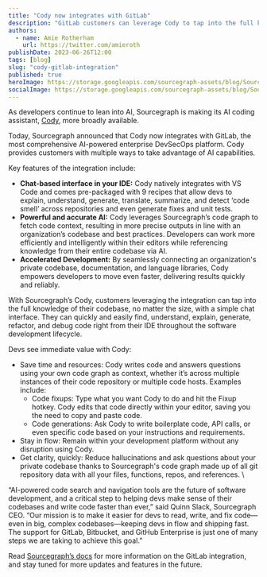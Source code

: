 ```yaml
---
title: "Cody now integrates with GitLab"
description: "GitLab customers can leverage Cody to tap into the full knowledge of their codebase, no matter the size, with a simple chat interface."
authors:
  - name: Amie Rotherham
    url: https://twitter.com/amieroth
publishDate: 2023-06-26T12:00
tags: [blog]
slug: "cody-gitlab-integration"
published: true
heroImage: https://storage.googleapis.com/sourcegraph-assets/blog/Sourcegraph%20x%20Gitlab.png
socialImage: https://storage.googleapis.com/sourcegraph-assets/blog/Sourcegraph%20x%20Gitlab.png
---
```


As developers continue to lean into AI, Sourcegraph is making its AI coding assistant, [Cody](https://about.sourcegraph.com/cody), more broadly available. 

Today, Sourcegraph announced that Cody now integrates with GitLab, the most comprehensive AI-powered enterprise DevSecOps platform. Cody provides customers with multiple ways to take advantage of AI capabilities. 

Key features of the integration include:
* **Chat-based interface in your IDE:** Cody natively integrates with VS Code and comes pre-packaged with 9 recipes that allow devs to explain, understand, generate, translate, summarize, and detect ‘code smell’ across repositories and even generate fixes and unit tests. 
* **Powerful and accurate AI:** Cody leverages Sourcegraph’s code graph to fetch code context, resulting in more precise outputs in line with an organization’s codebase and best practices. Developers can work more efficiently and intelligently within their editors while referencing knowledge from their entire codebase via AI.
* **Accelerated Development:** By seamlessly connecting an organization's private codebase, documentation, and language libraries, Cody empowers developers to move even faster, delivering results quickly and reliably.

With Sourcegraph’s Cody, customers leveraging the integration can tap into the full knowledge of their codebase, no matter the size, with a simple chat interface. They can quickly and easily find, understand, explain, generate, refactor, and debug code right from their IDE throughout the software development lifecycle. 

Devs see immediate value with Cody:  
* Save time and resources: Cody writes code and answers questions using your own code graph as context, whether it’s across multiple instances of their code repository or multiple code hosts. Examples include: 
    * Code fixups: Type what you want Cody to do and hit the Fixup hotkey. Cody edits that code directly within your editor, saving you the need to copy and paste code.
    * Code generations: Ask Cody to write boilerplate code, API calls, or even specific code based on your instructions and requirements.
* Stay in flow: Remain within your development platform without any disruption using Cody.
* Get clarity, quickly: Reduce hallucinations and ask questions about your private codebase thanks to Sourcegraph's code graph made up of all git repository data with all your files, functions, repos, and references. \


“AI-powered code search and navigation tools are the future of software development, and a critical step to helping devs make sense of their codebases and write code faster than ever,” said Quinn Slack, Sourcegraph CEO. “Our mission is to make it easier for devs to read, write, and fix code—even in big, complex codebases—keeping devs in flow and shipping fast. The support for GitLab, Bitbucket, and GitHub Enterprise is just one of many steps we are taking to achieve this goal.”

Read [Sourcegraph’s docs](https://docs.sourcegraph.com/integration/gitlab) for more information on the GitLab integration, and stay tuned for more updates and features in the future.
